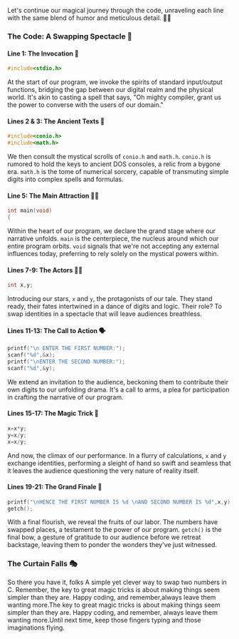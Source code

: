 Let's continue our magical journey through the code, unraveling each line with the same blend of humor and meticulous detail. 🎩✨

### The Code: A Swapping Spectacle 🎪

#### Line 1: The Invocation 📣

```c
#include<stdio.h>
```

At the start of our program, we invoke the spirits of standard input/output functions, bridging the gap between our digital realm and the physical world. It's akin to casting a spell that says, "Oh mighty compiler, grant us the power to converse with the users of our domain."

#### Lines 2 & 3: The Ancient Texts 📜

```c
#include<conio.h>
#include<math.h>
```

We then consult the mystical scrolls of `conio.h` and `math.h`. `conio.h` is rumored to hold the keys to ancient DOS consoles, a relic from a bygone era. `math.h` is the tome of numerical sorcery, capable of transmuting simple digits into complex spells and formulas.

#### Line 5: The Main Attraction 💃🕺

```c
int main(void)
{
```

Within the heart of our program, we declare the grand stage where our narrative unfolds. `main` is the centerpiece, the nucleus around which our entire program orbits. `void` signals that we're not accepting any external influences today, preferring to rely solely on the mystical powers within.

#### Lines 7-9: The Actors 🤡👾

```c
int x,y;
```

Introducing our stars, `x` and `y`, the protagonists of our tale. They stand ready, their fates intertwined in a dance of digits and logic. Their role? To swap identities in a spectacle that will leave audiences breathless.

#### Lines 11-13: The Call to Action 🗣️

```c
printf("\n ENTER THE FIRST NUMBER:");
scanf("%d",&x);
printf("\nENTER THE SECOND NUMBER:");
scanf("%d",&y);
```

We extend an invitation to the audience, beckoning them to contribute their own digits to our unfolding drama. It's a call to arms, a plea for participation in crafting the narrative of our program.

#### Lines 15-17: The Magic Trick 🎩

```c
x=x*y;
y=x/y;
x=x/y;
```

And now, the climax of our performance. In a flurry of calculations, `x` and `y` exchange identities, performing a sleight of hand so swift and seamless that it leaves the audience questioning the very nature of reality itself.

#### Lines 19-21: The Grand Finale 🎉

```c
printf("\nHENCE THE FIRST NUMBER IS %d \nAND SECOND NUMBER IS %d",x,y);
getch();
```

With a final flourish, we reveal the fruits of our labor. The numbers have swapped places, a testament to the power of our program. `getch()` is the final bow, a gesture of gratitude to our audience before we retreat backstage, leaving them to ponder the wonders they've just witnessed.

### The Curtain Falls 🎭

So there you have it, folks A simple yet clever way to swap two numbers in C. Remember, the key to great magic tricks is about making things seem simpler than they are. Happy coding, and remember,always leave them wanting more.The key to great magic tricks is about making things seem simpler than they are. Happy coding, and remember, always leave them wanting more.Until next time, keep those fingers typing and those imaginations flying.
